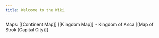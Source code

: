 ```yaml
---
title: Welcome to the Wiki
---
```

Maps:
	[[Continent Map]]
	[[Kingdom Map]] - Kingdom of Asca
		[[Map of Strok (Capital City)]]
	
